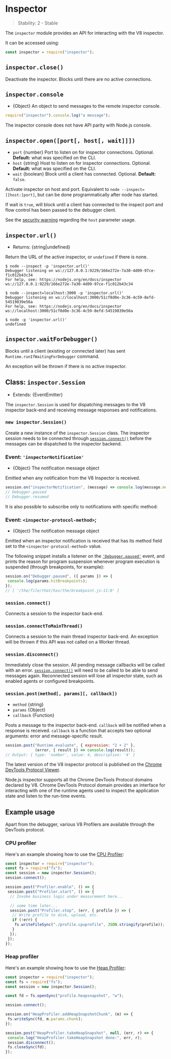 # Inspector

<!--introduced_in=v8.0.0-->

> Stability: 2 - Stable

<!-- source_link=lib/inspector.js -->

The `inspector` module provides an API for interacting with the V8 inspector.

It can be accessed using:

```js
const inspector = require("inspector");
```

## `inspector.close()`

Deactivate the inspector. Blocks until there are no active connections.

## `inspector.console`

* {Object} An object to send messages to the remote inspector console.

```js
require("inspector").console.log("a message");
```

The inspector console does not have API parity with Node.js
console.

## `inspector.open([port[, host[, wait]]])`

* `port` {number} Port to listen on for inspector connections. Optional.
  **Default:** what was specified on the CLI.
* `host` {string} Host to listen on for inspector connections. Optional.
  **Default:** what was specified on the CLI.
* `wait` {boolean} Block until a client has connected. Optional.
  **Default:** `false`.

Activate inspector on host and port. Equivalent to
`node --inspect=[[host:]port]`, but can be done programmatically after node has
started.

If wait is `true`, will block until a client has connected to the inspect port
and flow control has been passed to the debugger client.

See the [security warning][] regarding the `host`
parameter usage.

## `inspector.url()`

* Returns: {string|undefined}

Return the URL of the active inspector, or `undefined` if there is none.

```console
$ node --inspect -p 'inspector.url()'
Debugger listening on ws://127.0.0.1:9229/166e272e-7a30-4d09-97ce-f1c012b43c34
For help, see: https://nodejs.org/en/docs/inspector
ws://127.0.0.1:9229/166e272e-7a30-4d09-97ce-f1c012b43c34

$ node --inspect=localhost:3000 -p 'inspector.url()'
Debugger listening on ws://localhost:3000/51cf8d0e-3c36-4c59-8efd-54519839e56a
For help, see: https://nodejs.org/en/docs/inspector
ws://localhost:3000/51cf8d0e-3c36-4c59-8efd-54519839e56a

$ node -p 'inspector.url()'
undefined
```

## `inspector.waitForDebugger()`

<!-- YAML
added: v12.7.0
-->

Blocks until a client (existing or connected later) has sent
`Runtime.runIfWaitingForDebugger` command.

An exception will be thrown if there is no active inspector.

## Class: `inspector.Session`

* Extends: {EventEmitter}

The `inspector.Session` is used for dispatching messages to the V8 inspector
back-end and receiving message responses and notifications.

### `new inspector.Session()`

<!-- YAML
added: v8.0.0
-->

Create a new instance of the `inspector.Session` class. The inspector session
needs to be connected through [`session.connect()`][] before the messages
can be dispatched to the inspector backend.

### Event: `'inspectorNotification'`

<!-- YAML
added: v8.0.0
-->

* {Object} The notification message object

Emitted when any notification from the V8 Inspector is received.

```js
session.on("inspectorNotification", (message) => console.log(message.method));
// Debugger.paused
// Debugger.resumed
```

It is also possible to subscribe only to notifications with specific method:

### Event: `<inspector-protocol-method>`;

<!-- YAML
added: v8.0.0
-->

* {Object} The notification message object

Emitted when an inspector notification is received that has its method field set
to the `<inspector-protocol-method>` value.

The following snippet installs a listener on the [`'Debugger.paused'`][]
event, and prints the reason for program suspension whenever program
execution is suspended (through breakpoints, for example):

```js
session.on("Debugger.paused", ({ params }) => {
 console.log(params.hitBreakpoints);
});
// [ '/the/file/that/has/the/breakpoint.js:11:0' ]
```

### `session.connect()`

<!-- YAML
added: v8.0.0
-->

Connects a session to the inspector back-end.

### `session.connectToMainThread()`

<!-- YAML
added: v12.11.0
-->

Connects a session to the main thread inspector back-end. An exception will
be thrown if this API was not called on a Worker thread.

### `session.disconnect()`

<!-- YAML
added: v8.0.0
-->

Immediately close the session. All pending message callbacks will be called
with an error. [`session.connect()`][] will need to be called to be able to send
messages again. Reconnected session will lose all inspector state, such as
enabled agents or configured breakpoints.

### `session.post(method[, params][, callback])`

<!-- YAML
added: v8.0.0
changes:
  - version: REPLACEME
    pr-url: https://github.com/nodejs/node/pull/41678
    description: Passing an invalid callback to the `callback` argument
                 now throws `ERR_INVALID_ARG_TYPE` instead of
                 `ERR_INVALID_CALLBACK`.
-->

* `method` {string}
* `params` {Object}
* `callback` {Function}

Posts a message to the inspector back-end. `callback` will be notified when
a response is received. `callback` is a function that accepts two optional
arguments: error and message-specific result.

```js
session.post("Runtime.evaluate", { expression: "2 + 2" },
             (error, { result }) => console.log(result));
// Output: { type: 'number', value: 4, description: '4' }
```

The latest version of the V8 inspector protocol is published on the
[Chrome DevTools Protocol Viewer][].

Node.js inspector supports all the Chrome DevTools Protocol domains declared
by V8. Chrome DevTools Protocol domain provides an interface for interacting
with one of the runtime agents used to inspect the application state and listen
to the run-time events.

## Example usage

Apart from the debugger, various V8 Profilers are available through the DevTools
protocol.

### CPU profiler

Here's an example showing how to use the [CPU Profiler][]:

```js
const inspector = require("inspector");
const fs = require("fs");
const session = new inspector.Session();
session.connect();

session.post("Profiler.enable", () => {
 session.post("Profiler.start", () => {
  // Invoke business logic under measurement here...

  // some time later...
  session.post("Profiler.stop", (err, { profile }) => {
   // Write profile to disk, upload, etc.
   if (!err) {
    fs.writeFileSync("./profile.cpuprofile", JSON.stringify(profile));
   }
  });
 });
});
```

### Heap profiler

Here's an example showing how to use the [Heap Profiler][]:

```js
const inspector = require("inspector");
const fs = require("fs");
const session = new inspector.Session();

const fd = fs.openSync("profile.heapsnapshot", "w");

session.connect();

session.on("HeapProfiler.addHeapSnapshotChunk", (m) => {
 fs.writeSync(fd, m.params.chunk);
});

session.post("HeapProfiler.takeHeapSnapshot", null, (err, r) => {
 console.log("HeapProfiler.takeHeapSnapshot done:", err, r);
 session.disconnect();
 fs.closeSync(fd);
});
```

[CPU Profiler]: https://chromedevtools.github.io/devtools-protocol/v8/Profiler
[Chrome DevTools Protocol Viewer]: https://chromedevtools.github.io/devtools-protocol/v8/
[Heap Profiler]: https://chromedevtools.github.io/devtools-protocol/v8/HeapProfiler
[`'Debugger.paused'`]: https://chromedevtools.github.io/devtools-protocol/v8/Debugger#event-paused
[`session.connect()`]: #sessionconnect
[security warning]: cli.md#warning-binding-inspector-to-a-public-ipport-combination-is-insecure
